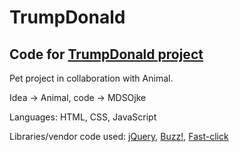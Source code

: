 # TrumpDonald

## Code for [TrumpDonald project](http://trumpdonald.org)

Pet project in collaboration with Animal.

Idea -> Animal, code -> MDSOjke

Languages: HTML, CSS, JavaScript

Libraries/vendor code used: [jQuery](https://jquery.com/), [Buzz!](http://buzz.jaysalvat.com/), [Fast-click](https://ftlabs.github.io/fastclick/)


